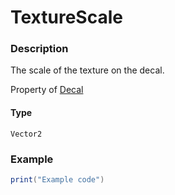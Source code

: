 # TextureScale
### Description
The scale of the texture on the decal.

Property of [Decal](/classes/Decal/)

#### Type
`Vector2`

### Example
```lua
print("Example code")
```
